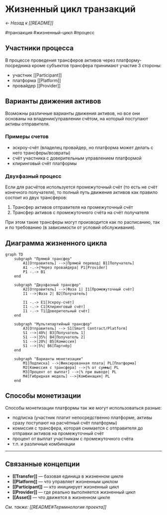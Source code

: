 # Жизненный цикл транзакций

*← Назад к [[README]]*

#транзакция #жизненный-цикл #процесс

## Участники процесса

В процессе проведения трансферов активов через платформу-посредника кроме субъектов трансфера принимают участие 3 стороны:
- участник [[Participant]]
- платформа [[Platform]]
- провайдер [[Provider]]

## Варианты движения активов

Возможны различные варианты движения активов, но все они основаны на владении/управлении счётом, на который поступают активы отправителя. 

### Примеры счетов
- эскроу-счёт (владелец провайдер, но платформа может делать с него трансферы/возвраты)
- счёт участника с доверительным управлением платформой
- клиринговый счёт платформы

### Двухфазный процесс

Если для расчётов используется промежуточный счёт (то есть не счёт конечного получателя), то полный путь движения активов как правило состоит из двух трансферов:
1. Трансфер активов отправителя на промежуточный счёт
2. Трансфер активов с промежуточного счёта на счёт получателя

При этом такие трансферы могут производится как по расписанию, так и по требованию (в зависимости от условий обслуживания).

## Диаграмма жизненного цикла

```mermaid
graph TD
    subgraph "Прямой трансфер"
        A1[Отправитель] -->|Прямой перевод| B1[Получатель]
        A1 -.->|Через провайдера| P1[Provider]
        P1 -.-> B1
    end
    
    subgraph "Двухфазный трансфер"
        A2[Отправитель] -->|Фаза 1| I1[Промежуточный счёт]
        I1 -->|Фаза 2| B2[Получатель]
        
        I1 -.-> E1[Эскроу-счёт]
        I1 -.-> C1[Клиринговый счёт]
        I1 -.-> T1[Доверительный счёт]
    end
    
    subgraph "Мультипартийный трансфер"
        A3[Отправитель] --> S1[Smart Contract/Platform]
        S1 -->|40%| B3[Получатель 1]
        S1 -->|35%| B4[Получатель 2]  
        S1 -->|20%| B5[Комиссия]
        S1 -->|5%| B6[Партнёр]
    end
    
    subgraph "Варианты монетизации"
        M1[Подписка] -->|Фиксированная плата| PL[Платформа]
        M2[Комиссия с трансфера] -->|% от суммы| PL
        M3[Процент от выплат] -->|% при выводе| PL
        M4[Гибридная модель] -->|Комбинация| PL
    end
```

## Способы монетизации

Способы монетизации платформы так же могут использоваться разные:
- подписка (участник платит непосредственно платформе, активы сразу поступают на расчётный счёт платформы)
- комиссия с трансфера, которая снимается с отправителя до отправки активов на промежуточный счёт
- процент от выплат участникам с промежуточного счёта
- т.п. и различные комбинации

---

## Связанные концепции

- **[[Transfer]]** — базовая единица в жизненном цикле
- **[[Platform]]** — что управляет жизненным циклом
- **[[Participant]]** — кто инициирует жизненный цикл
- **[[Provider]]** — где реально выполняется жизненный цикл
- **[[Asset]]** — что движется в жизненном цикле

*См. также: [[README#Терминология проекта]]*